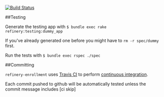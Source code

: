 [![Build Status](https://secure.travis-ci.org/wenzowski/refinery-enrollment.png?branch=dev)](http://travis-ci.org/wenzowski/refinery-enrollment)


##Testing

Generate the testing app with `$ bundle exec rake refinery:testing:dummy_app`

If you've already generated one before you might have to `rm -r spec/dummy` first.

Run the tests with `$ bundle exec rspec ./spec`

##Committing

`refinery-enrollment` uses [Travis CI] to perform [continuous integration].

Each commit pushed to github will be automatically tested unless the commit message includes [ci skip]


  [Travis CI]: http://about.travis-ci.org/docs/
  [continuous integration]: http://en.wikipedia.org/wiki/Continuous_integration